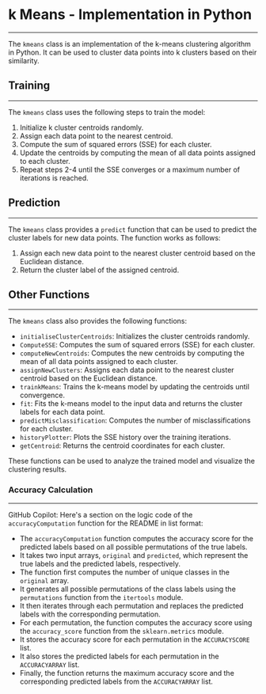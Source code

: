 

# k Means - Implementation in Python
---

The `kmeans` class is an implementation of the k-means clustering algorithm in Python. It can be used to cluster data points into k clusters based on their similarity.

## Training
---

The `kmeans` class uses the following steps to train the model:

1. Initialize k cluster centroids randomly.
2. Assign each data point to the nearest centroid.
3. Compute the sum of squared errors (SSE) for each cluster.
4. Update the centroids by computing the mean of all data points assigned to each cluster.
5. Repeat steps 2-4 until the SSE converges or a maximum number of iterations is reached.

## Prediction
---

The `kmeans` class provides a `predict` function that can be used to predict the cluster labels for new data points. The function works as follows:

1. Assign each new data point to the nearest cluster centroid based on the Euclidean distance.
2. Return the cluster label of the assigned centroid.

## Other Functions
---

The `kmeans` class also provides the following functions:

- `initialiseClusterCentroids`: Initializes the cluster centroids randomly.
- `ComputeSSE`: Computes the sum of squared errors (SSE) for each cluster.
- `computeNewCentroids`: Computes the new centroids by computing the mean of all data points assigned to each cluster.
- `assignNewClusters`: Assigns each data point to the nearest cluster centroid based on the Euclidean distance.
- `trainkMeans`: Trains the k-means model by updating the centroids until convergence.
- `fit`: Fits the k-means model to the input data and returns the cluster labels for each data point.
- `predictMisclassification`: Computes the number of misclassifications for each cluster.
- `historyPlotter`: Plots the SSE history over the training iterations.
- `getCentroid`: Returns the centroid coordinates for each cluster.

These functions can be used to analyze the trained model and visualize the clustering results.

### Accuracy Calculation 
---

GitHub Copilot: Here's a section on the logic code of the `accuracyComputation` function for the README in list format:

- The `accuracyComputation` function computes the accuracy score for the predicted labels based on all possible permutations of the true labels.
- It takes two input arrays, `original` and `predicted`, which represent the true labels and the predicted labels, respectively.
- The function first computes the number of unique classes in the `original` array.
- It generates all possible permutations of the class labels using the `permutations` function from the `itertools` module.
- It then iterates through each permutation and replaces the predicted labels with the corresponding permutation.
- For each permutation, the function computes the accuracy score using the `accuracy_score` function from the `sklearn.metrics` module.
- It stores the accuracy score for each permutation in the `ACCURACYSCORE` list.
- It also stores the predicted labels for each permutation in the `ACCURACYARRAY` list.
- Finally, the function returns the maximum accuracy score and the corresponding predicted labels from the `ACCURACYARRAY` list.